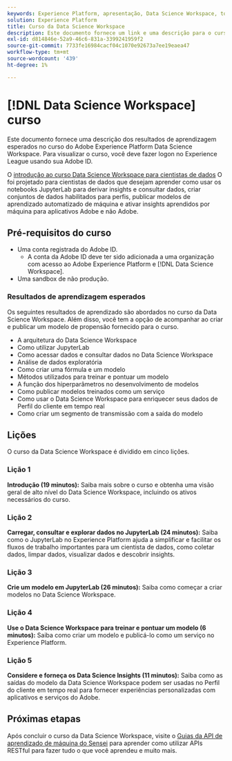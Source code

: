 ```yaml
---
keywords: Experience Platform, apresentação, Data Science Workspace, tópicos populares, curso de ciência de dados, curso, dsw
solution: Experience Platform
title: Curso da Data Science Workspace
description: Este documento fornece um link e uma descrição para o curso do Adobe Experience Platform Data Science Workspace.
exl-id: d814846e-52a9-46c6-831a-3399241959f2
source-git-commit: 7733fe16984cacf04c1070e92673a7ee19eaea47
workflow-type: tm+mt
source-wordcount: '439'
ht-degree: 1%

---
```



# [!DNL Data Science Workspace] curso

Este documento fornece uma descrição dos resultados de aprendizagem esperados no curso do Adobe Experience Platform Data Science Workspace. Para visualizar o curso, você deve fazer logon no Experience League usando sua Adobe ID.

O [introdução ao curso Data Science Workspace para cientistas de dados](https://experienceleague.adobe.com/?recommended=ExperiencePlatform-U-1-2021.1.dsw) O foi projetado para cientistas de dados que desejam aprender como usar os notebooks JupyterLab para derivar insights e consultar dados, criar conjuntos de dados habilitados para perfis, publicar modelos de aprendizado automatizado de máquina e ativar insights aprendidos por máquina para aplicativos Adobe e não Adobe.

## Pré-requisitos do curso

- Uma conta registrada do Adobe ID.
   - A conta da Adobe ID deve ter sido adicionada a uma organização com acesso ao Adobe Experience Platform e [!DNL Data Science Workspace].
- Uma sandbox de não produção.

### Resultados de aprendizagem esperados

Os seguintes resultados de aprendizado são abordados no curso da Data Science Workspace. Além disso, você tem a opção de acompanhar ao criar e publicar um modelo de propensão fornecido para o curso.

- A arquitetura do Data Science Workspace
- Como utilizar JupyterLab
- Como acessar dados e consultar dados no Data Science Workspace
- Análise de dados exploratória
- Como criar uma fórmula e um modelo
- Métodos utilizados para treinar e pontuar um modelo
- A função dos hiperparâmetros no desenvolvimento de modelos
- Como publicar modelos treinados como um serviço
- Como usar o Data Science Workspace para enriquecer seus dados de Perfil do cliente em tempo real
- Como criar um segmento de transmissão com a saída do modelo

## Lições

O curso da Data Science Workspace é dividido em cinco lições.

### Lição 1

**Introdução (19 minutos):** Saiba mais sobre o curso e obtenha uma visão geral de alto nível do Data Science Workspace, incluindo os ativos necessários do curso.

### Lição 2

**Carregar, consultar e explorar dados no JupyterLab (24 minutos):** Saiba como o JupyterLab no Experience Platform ajuda a simplificar e facilitar os fluxos de trabalho importantes para um cientista de dados, como coletar dados, limpar dados, visualizar dados e descobrir insights.

### Lição 3

**Crie um modelo em JupyterLab (26 minutos):** Saiba como começar a criar modelos no Data Science Workspace.

### Lição 4

**Use o Data Science Workspace para treinar e pontuar um modelo (6 minutos):** Saiba como criar um modelo e publicá-lo como um serviço no Experience Platform.

### Lição 5

**Considere e forneça os Data Science Insights (11 minutos):** Saiba como as saídas do modelo da Data Science Workspace podem ser usadas no Perfil do cliente em tempo real para fornecer experiências personalizadas com aplicativos e serviços do Adobe.

## Próximas etapas

Após concluir o curso da Data Science Workspace, visite o [Guias da API de aprendizado de máquina do Sensei](./api/getting-started.md) para aprender como utilizar APIs RESTful para fazer tudo o que você aprendeu e muito mais.



